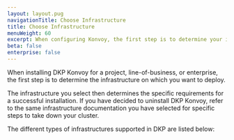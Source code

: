 ```yaml
---
layout: layout.pug
navigationTitle: Choose Infrastructure
title: Choose Infrastructure
menuWeight: 60
excerpt: When configuring Konvoy, the first step is to determine your infrastructure
beta: false
enterprise: false
---
```


When installing DKP Konvoy for a project, line-of-business, or enterprise, the first step is to determine the infrastructure on which you want to deploy.

The infrastructure you select then determines the specific requirements for a successful installation. If you have decided to uninstall DKP Konvoy, refer to the same infrastructure documentation you have selected for specific steps to take down your cluster.

The different types of infrastructures supported in DKP are listed below:
